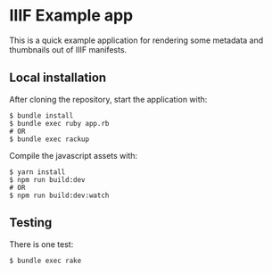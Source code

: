 # IIIF Example app

This is a quick example application for rendering some metadata and thumbnails out of IIIF manifests.

## Local installation

After cloning the repository, start the application with:

```
$ bundle install
$ bundle exec ruby app.rb
# OR
$ bundle exec rackup
```

Compile the javascript assets with:

```
$ yarn install
$ npm run build:dev
# OR
$ npm run build:dev:watch
````

## Testing

There is one test:

```
$ bundle exec rake
```
